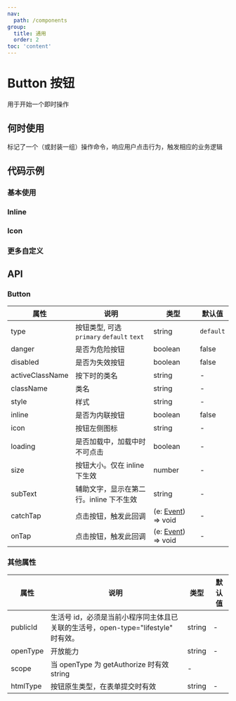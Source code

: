 ```yaml
---
nav:
  path: /components
group:
  title: 通用
  order: 2
toc: 'content'
---
```

# Button 按钮
用于开始一个即时操作

## 何时使用
标记了一个（或封装一组）操作命令，响应用户点击行为，触发相应的业务逻辑
## 代码示例
### 基本使用
<code src='pages/Button/index'></code>

### Inline
<code src='pages/ButtonInline/index'></code>

### Icon
<code src='pages/ButtonIcon/index'></code>

### 更多自定义
<code src='pages/ButtonCustom/index'></code>

## API
### Button
| 属性 | 说明 | 类型 | 默认值 |
| -----|-----|-----|-----|
| type | 按钮类型, 可选 `primary` `default` `text`  | string | `default` |
| danger | 是否为危险按钮 | boolean | false |
| disabled | 是否为失效按钮 | boolean | false |
| activeClassName | 按下时的类名 | string | - |
| className | 类名 | string | - |
| style | 样式 | string | - |
| inline | 是否为内联按钮  | boolean | false |
| icon | 按钮左侧图标 | string | - |
| loading | 是否加载中，加载中时不可点击 | boolean | - |
| size | 按钮大小。仅在 inline 下生效  | number | - |
| subText | 辅助文字，显示在第二行。inline 下不生效 | string | - |
| catchTap | 点击按钮，触发此回调 | (e: [Event](https://opendocs.alipay.com/mini/framework/event-object)) => void  | - |
| onTap | 点击按钮，触发此回调 | (e: [Event](https://opendocs.alipay.com/mini/framework/event-object)) => void  | - |

### 其他属性
| 属性 | 说明 | 类型 | 默认值 |
| -----|-----|-----|-----|
| publicId | 生活号 id，必须是当前小程序同主体且已关联的生活号，open-type="lifestyle" 时有效。| string | - |
| openType | 开放能力 | string | - |
| scope | 当 openType 为 getAuthorize 时有效string | - |
| htmlType | 按钮原生类型，在表单提交时有效 | string | - |

